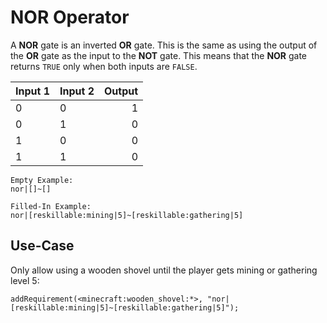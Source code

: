 # NOR Operator

A **NOR** gate is an inverted **OR** gate. This is the same as using the output of the **OR** gate as the input to the **NOT** gate. This means that the **NOR** gate returns `TRUE` only when both inputs are `FALSE`.

| Input 1 | Input 2 | Output |
| ------- | ------- | ------:|
| 0       | 0       |      1 |
| 0       | 1       |      0 |
| 1       | 0       |      0 |
| 1       | 1       |      0 |


    Empty Example:
    nor|[]~[]
    
    Filled-In Example:
    nor|[reskillable:mining|5]~[reskillable:gathering|5]


## Use-Case

Only allow using a wooden shovel until the player gets mining or gathering level 5:

```zenscript
addRequirement(<minecraft:wooden_shovel:*>, "nor|[reskillable:mining|5]~[reskillable:gathering|5]");
```